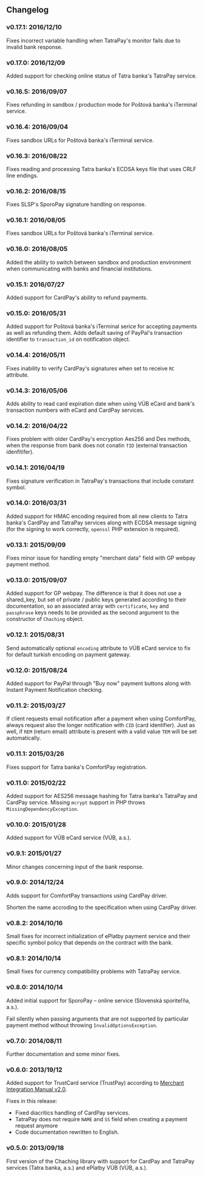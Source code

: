 ## Changelog

### v0.17.1: 2016/12/10

Fixes incorrect variable handling when TatraPay's monitor fails due to invalid bank response.

### v0.17.0: 2016/12/09

Added support for checking online status of Tatra banka's TatraPay service.

### v0.16.5: 2016/09/07

Fixes refunding in sandbox / production mode for Poštová banka's iTerminal service.

### v0.16.4: 2016/09/04

Fixes sandbox URLs for Poštová banka's iTerminal service.

### v0.16.3: 2016/08/22

Fixes reading and processing Tatra banka's ECDSA keys file that uses CRLF line endings.

### v0.16.2: 2016/08/15

Fixes SLSP's SporoPay signature handling on response.

### v0.16.1: 2016/08/05

Fixes sandbox URLs for Poštová banka's iTerminal service.

### v0.16.0: 2016/08/05

Added the ability to switch between sandbox and production environment when communicating with banks and financial institutions.

### v0.15.1: 2016/07/27

Added support for CardPay's ability to refund payments.

### v0.15.0: 2016/05/31

Added support for Poštová banka's iTerminal serice for accepting payments as well as refunding them.
Adds default saving of PayPal's transaction identifier to `transaction_id` on notification object.

### v0.14.4: 2016/05/11

Fixes inability to verify CardPay's signatures when set to receive `RC` attribute.

### v0.14.3: 2016/05/06

Adds ability to read card expiration date when using VÚB eCard and bank's transaction numbers with eCard and CardPay services.

### v0.14.2: 2016/04/22

Fixes problem with older CardPay's encryption Aes256 and Des methods, when the response from bank does not conatin `TID` (external transaction idenfitifer).

### v0.14.1: 2016/04/19

Fixes signature verification in TatraPay's transactions that include constant symbol.

### v0.14.0: 2016/03/31

Added support for HMAC encoding required from all new clients to Tatra banka's CardPay and TatraPay services along with ECDSA message signing (for the signing to work correctly, `openssl` PHP extension is required).

### v0.13.1: 2015/09/09

Fixes minor issue for handling empty "merchant data" field with GP webpay payment method.

### v0.13.0: 2015/09/07

Added support for GP webpay. The difference is that it does not use a shared_key, but set of private / public keys generated according to their documentation, so an associated array with `certificate`, `key` and `passphrase` keys needs to be provided as the second argument to the constructor of `Chaching` object.

### v0.12.1: 2015/08/31

Send automatically optional `encoding` attribute to VÚB eCard service to fix for default turkish encoding on payment gateway.

### v0.12.0: 2015/08/24

Added support for PayPal through "Buy now" payment buttons along with Instant Payment Notification checking.

### v0.11.2: 2015/03/27

If client requests email notification after a payment when using ComfortPay, always request also the longer notification with `CID` (card identifier). Just as well, if `REM` (return email) attribute is present with a valid value `TEM` will be set automatically.

### v0.11.1: 2015/03/26

Fixes support for Tatra banka's ComfortPay registration.

### v0.11.0: 2015/02/22

Added support for AES256 message hashing for Tatra banka's TatraPay and CardPay service. Missing `mcrypt` support in PHP throws `MissingDependencyException`.

### v0.10.0: 2015/01/28

Added support for VÚB eCard service (VÚB, a.s.).

### v0.9.1: 2015/01/27

Minor changes concerning input of the bank response.

### v0.9.0: 2014/12/24

Adds support for ComfortPay transactions using CardPay driver.

Shorten the name accroding to the specification when using CardPay driver.

### v0.8.2: 2014/10/16

Small fixes for incorrect initialization of ePlatby payment service and their specific symbol policy that depends on the contract with the bank.

### v0.8.1: 2014/10/14

Small fixes for currency compatibility problems with TatraPay service.

### v0.8.0: 2014/10/14

Added initial support for SporoPay – online service (Slovenská sporiteľňa, a.s.).

Fail silently when passing arguments that are not supported by particular payment method without throwing `InvalidOptionsException`.

### v0.7.0: 2014/08/11

Further documentation and some minor fixes.

### v0.6.0: 2013/19/12

Added support for TrustCard service (TrustPay) according to [Merchant Integration Manual v2.0](http://www.trustpay.eu/assets/Uploads/Merchant-API-integration-v2.0.pdf).

Fixes in this release:

- Fixed diacritics handling of CardPay services.
- TatraPay does not require `NAME` and `SS` field when creating a payment request anymore
- Code documentation rewritten to English.

### v0.5.0: 2013/09/18

First version of the Chaching library with support for CardPay and TatraPay services (Tatra banka, a.s.) and ePlatby VÚB (VÚB, a.s.).
